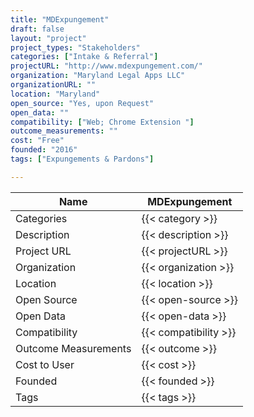 ```yaml
---
title: "MDExpungement"
draft: false
layout: "project"
project_types: "Stakeholders"
categories: ["Intake & Referral"]
projectURL: "http://www.mdexpungement.com/"
organization: "Maryland Legal Apps LLC"
organizationURL: ""
location: "Maryland"
open_source: "Yes, upon Request"
open_data: ""
compatibility: ["Web; Chrome Extension "]
outcome_measurements: ""
cost: "Free"
founded: "2016"
tags: ["Expungements & Pardons"]

---
```



Name                    |  MDExpungement    
------------------------|----
Categories              | {{< category >}} 
Description             | {{< description >}} 
Project URL             | {{< projectURL >}} 
Organization            | {{< organization >}} 
Location                | {{< location >}} 
Open Source             | {{< open-source >}} 
Open Data               | {{< open-data >}} 
Compatibility           | {{< compatibility >}} 
Outcome Measurements    | {{< outcome >}} 
Cost to User            | {{< cost >}} 
Founded                 | {{< founded >}} 
Tags                    | {{< tags >}} 

